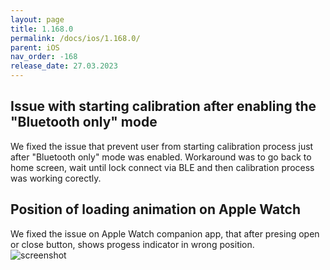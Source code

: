```yaml
---
layout: page
title: 1.168.0
permalink: /docs/ios/1.168.0/
parent: iOS
nav_order: -168
release_date: 27.03.2023
---
```


## Issue with starting calibration after enabling the "Bluetooth only" mode 
We fixed the issue that prevent user from starting calibration process just after "Bluetooth only" mode was enabled. Workaround was to go back to home screen, wait until lock connect via BLE and then calibration process was working corectly.

## Position of loading animation on Apple Watch
We fixed the issue on Apple Watch companion app, that after presing open or close button, shows progess indicator in wrong position.\
![screenshot](/tedee-release-notes/docs/ios/assets/1.168.0-watch.png)
